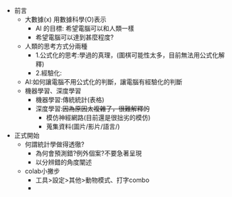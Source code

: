 - 前言
	- 大數據(x) 用數據科學(O)表示
		- AI 的目標: 希望電腦可以和人類一樣
		- 希望電腦可以達到甚麼程度?
	- 人類的思考方式分兩種
		- 1.公式化的思考:學過的真理，(圍棋可能性太多，目前無法用公式化解釋)
		- 2.經驗化:
	- AI:如何讓電腦不用公式化的判斷，讓電腦有經驗化的判斷
	- 機器學習、深度學習
		- 機器學習:傳統統計(表格)
		- 深度學習:~~因為原因太複雜了，很難解釋的~~
			- 模仿神經網路(目前還是很拙劣的模仿)
			- 蒐集資料(圖片/影片/語言/)
- 正式開始
	- 何謂統計學做得透徹?
		- 為何會預測錯?例外個案?不要急著呈現
		- 以分辨錯的角度闡述
	- colab小撇步
		- 工具>設定>其他>動物模式、打字combo
		-
